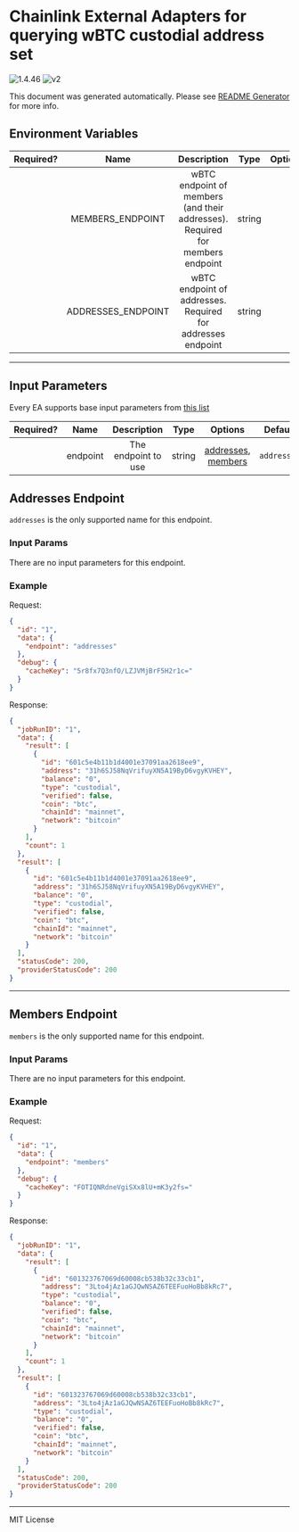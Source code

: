 # Chainlink External Adapters for querying wBTC custodial address set

![1.4.46](https://img.shields.io/github/package-json/v/smartcontractkit/external-adapters-js?filename=packages/sources/wbtc-address-set/package.json) ![v2](https://img.shields.io/badge/framework%20version-v2-blueviolet)

This document was generated automatically. Please see [README Generator](../../scripts#readme-generator) for more info.

## Environment Variables

| Required? |        Name        |                                  Description                                  |  Type  | Options | Default |
| :-------: | :----------------: | :---------------------------------------------------------------------------: | :----: | :-----: | :-----: |
|           |  MEMBERS_ENDPOINT  | wBTC endpoint of members (and their addresses). Required for members endpoint | string |         |         |
|           | ADDRESSES_ENDPOINT |          wBTC endpoint of addresses. Required for addresses endpoint          | string |         |         |

---

## Input Parameters

Every EA supports base input parameters from [this list](../../core/bootstrap#base-input-parameters)

| Required? |   Name   |     Description     |  Type  |                            Options                             |   Default   |
| :-------: | :------: | :-----------------: | :----: | :------------------------------------------------------------: | :---------: |
|           | endpoint | The endpoint to use | string | [addresses](#addresses-endpoint), [members](#members-endpoint) | `addresses` |

## Addresses Endpoint

`addresses` is the only supported name for this endpoint.

### Input Params

There are no input parameters for this endpoint.

### Example

Request:

```json
{
  "id": "1",
  "data": {
    "endpoint": "addresses"
  },
  "debug": {
    "cacheKey": "5r8fx7Q3nfO/LZJVMjBrF5H2r1c="
  }
}
```

Response:

```json
{
  "jobRunID": "1",
  "data": {
    "result": [
      {
        "id": "601c5e4b11b1d4001e37091aa2618ee9",
        "address": "31h6SJ58NqVrifuyXN5A19ByD6vgyKVHEY",
        "balance": "0",
        "type": "custodial",
        "verified": false,
        "coin": "btc",
        "chainId": "mainnet",
        "network": "bitcoin"
      }
    ],
    "count": 1
  },
  "result": [
    {
      "id": "601c5e4b11b1d4001e37091aa2618ee9",
      "address": "31h6SJ58NqVrifuyXN5A19ByD6vgyKVHEY",
      "balance": "0",
      "type": "custodial",
      "verified": false,
      "coin": "btc",
      "chainId": "mainnet",
      "network": "bitcoin"
    }
  ],
  "statusCode": 200,
  "providerStatusCode": 200
}
```

---

## Members Endpoint

`members` is the only supported name for this endpoint.

### Input Params

There are no input parameters for this endpoint.

### Example

Request:

```json
{
  "id": "1",
  "data": {
    "endpoint": "members"
  },
  "debug": {
    "cacheKey": "FOTIQNRdneVgiSXx8lU+mK3y2fs="
  }
}
```

Response:

```json
{
  "jobRunID": "1",
  "data": {
    "result": [
      {
        "id": "601323767069d60008cb538b32c33cb1",
        "address": "3Lto4jAz1aGJQwNSAZ6TEEFuoHoBb8kRc7",
        "type": "custodial",
        "balance": "0",
        "verified": false,
        "coin": "btc",
        "chainId": "mainnet",
        "network": "bitcoin"
      }
    ],
    "count": 1
  },
  "result": [
    {
      "id": "601323767069d60008cb538b32c33cb1",
      "address": "3Lto4jAz1aGJQwNSAZ6TEEFuoHoBb8kRc7",
      "type": "custodial",
      "balance": "0",
      "verified": false,
      "coin": "btc",
      "chainId": "mainnet",
      "network": "bitcoin"
    }
  ],
  "statusCode": 200,
  "providerStatusCode": 200
}
```

---

MIT License
